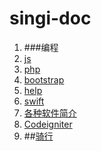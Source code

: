 # singi-doc
1. ###编程
  1. [js](js.md)
  2. [php](php.md)
  3. [bootstrap](bootstrap.md)
  4. [help](help.md)
  5. [swift](swift.md)
  6. [各种软件简介](soft.md)
  7. [Codeigniter](ci.md)
2. ##[骑行](ride.md)



